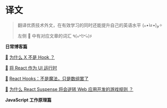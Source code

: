 # 译文

> 翻译优质技术外文，在有效学习的同时还能提升自己的英语水平  (๑•̀ㅂ•́)و✧
>
> 左侧 :book: 中有对应文章的词汇  ٩(๑˃́ꇴ˂̀๑)۶

**日常博客篇**

[:book:](./why-isnt-x-a-hook/words.md)  [为什么 X 不是 Hook ？](./why-isnt-x-a-hook/index.md)

[:book:](./react-as-a-ui-runtime/words.md)  [将 React 作为 UI 运行时](./react-as-a-ui-runtime/index.md)

[:book:](./react-hooks-not-magic-just-arrays/words.md)  [React Hooks：不是魔法，只是数组罢了](./react-hooks-not-magic-just-arrays/index.md)

[:book:](./why-react-suspense-will-be-a-game-changer/words.md)  [为什么 React Suspense 将会逆转 Web 应用开发的游戏规则 ？](./why-react-suspense-will-be-a-game-changer/index.md)

**JavaScript 工作原理篇** 

